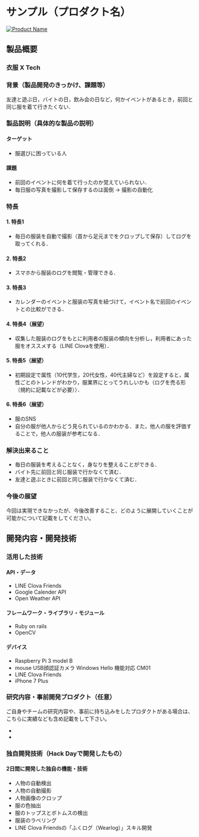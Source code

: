 # サンプル（プロダクト名）

[![Product Name](image.png)](https://www.youtube.com/watch?v=G5rULR53uMk)

## 製品概要
### 衣服 X Tech

### 背景（製品開発のきっかけ、課題等）
 友達と遊ぶ日，バイトの日，飲み会の日など，何かイベントがあるとき，前回と同じ服を着て行きたくない．

### 製品説明（具体的な製品の説明）
#### ターゲット
 - 服選びに困っている人
#### 課題
 - 前回のイベントに何を着て行ったのか覚えていられない．
 - 毎日服の写真を撮影して保存するのは面倒 → 撮影の自動化

### 特長

#### 1. 特長1
 - 毎日の服装を自動で撮影（首から足元までをクロップして保存）してログを取ってくれる．

#### 2. 特長2
 - スマホから服装のログを閲覧・管理できる．

#### 3. 特長3
 - カレンダーのイベントと服装の写真を紐づけて，イベント名で前回のイベントとの比較ができる．

#### 4. 特長4（展望）
 - 収集した服装のログをもとに利用者の服装の傾向を分析し，利用者にあった服をオススメする（LINE Clovaを使用）．

#### 5. 特長5（展望）
 - 初期設定で属性（10代学生，20代女性，40代主婦など）を設定すると，属性ごとのトレンドがわかり，服業界にとってうれしいかも（ログを売る形（規約に記載などが必要））．
 
#### 6. 特長6（展望）
 -  服のSNS
 - 自分の服が他人からどう見られているのかわかる．また，他人の服を評価することで，他人の服装が参考になる．

### 解決出来ること
 - 毎日の服装を考えることなく，身なりを整えることができる．
 - バイト先に前回と同じ服装で行かなくて済む．
 - 友達と遊ぶときに前回と同じ服装で行かなくて済む．

### 今後の展望
今回は実現できなかったが、今後改善すること、どのように展開していくことが可能かについて記載をしてください。


## 開発内容・開発技術
### 活用した技術
#### API・データ

* LINE Clova Friends
* Google Calender API
* Open Weather API

#### フレームワーク・ライブラリ・モジュール
* Ruby on rails
* OpenCV

#### デバイス
* Raspberry Pi 3 model B
* mouse USB顔認証カメラ Windows Hello 機能対応 CM01
* LINE Clova Friends
* iPhone 7 Plus

### 研究内容・事前開発プロダクト（任意）
ご自身やチームの研究内容や、事前に持ち込みをしたプロダクトがある場合は、こちらに実績なども含め記載をして下さい。

* 
* 


### 独自開発技術（Hack Dayで開発したもの）
#### 2日間に開発した独自の機能・技術
* 人物の自動検出
* 人物の自動撮影
* 人物画像のクロップ
* 服の色抽出
* 服のトップスとボトムスの検出
* 服装のラベリング
* LINE Clova Friendsの「ふくログ（Wearlog）」スキル開発

